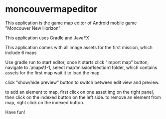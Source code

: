 # moncouvermapeditor
This application is the game map editor of Android mobile game "Moncouver New Horizon"

This application uses Gradle and JavaFX

This application comes with all image assets for the first mission, which include 6 maps

Use gradle run to start editor, once it starts
click "import map" button, navigate to .\maps\1-1, 
select map1mission1section1 folder, which contains assets for the first map
wait it to load the map.

click "show/hide preview" button to switch between edit view and preview.

to add an element to map, first click on one asset img on the right panel, then click on the indexed button on the left side.
to remove an element from map, right click on the indexed button.

Have fun!